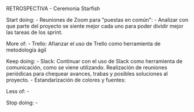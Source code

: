 RETROSPECTIVA - Ceremonia Starfish

Start doing:
        - Reuniones de Zoom para "puestas en común":
        - Analizar con que parte del proyecto se siente mejor cada uno para poder dividir mejor las tareas de los sprint.

More of:
        - Trello:
        Afianzar el uso de Trello como herramienta de metodología ágil

Keep doing:
        - Slack:
        Continuar con el uso de Slack como herramienta de comunicación, como se viene utilizando.
        Realización de reuniones periódicas para chequear avances, trabas y posibles soluciones al proyecto.
        - Estandarización de colores y fuentes: 

Less of: -
        

Stop doing: -